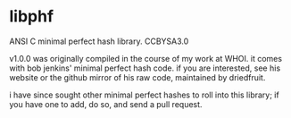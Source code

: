 libphf
======

ANSI C minimal perfect hash library.
CCBYSA3.0

v1.0.0 was originally compiled in the course of my work at WHOI. it comes with
bob jenkins' minimal perfect hash code. if you are interested, see his website or
the github mirror of his raw code, maintained by driedfruit.

i have since sought other minimal perfect hashes to roll into this library; if
you have one to add, do so, and send a pull request.
